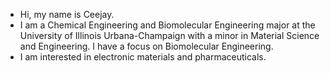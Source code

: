 * Hi, my name is Ceejay.
* I am a Chemical Engineering and Biomolecular Engineering major at the University of Illinois Urbana-Champaign with a minor in Material Science and Engineering. I have a focus on Biomolecular Engineering.
* I am interested in electronic materials and pharmaceuticals.
  

<!---
caran5/caran5 is a ✨ special ✨ repository because its `README.md` (this file) appears on your GitHub profile.
You can click the Preview link to take a look at your changes.
--->
